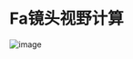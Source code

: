 # Fa镜头视野计算
![image](https://github.com/wangxuan66/Fa-/assets/72583230/d3568cd3-e443-4fae-affc-b18e03d11202)
